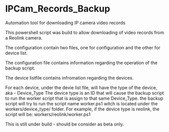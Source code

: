 # IPCam_Records_Backup
Automation tool for downloading IP camera video records 

This powershell script was build to allow downloading of video records from a Reolink camera.

The configuration contain two files, one for configuration and the other for device list. 

The configuration file contains information regarding the operation of the backup script. 

The device listfile contains infromation regarding the devices. 

For each device, under the devie list file, will have the type of the device, aka - Device_Type 
The device type is an ID that will cause the backup script to run the worker script that is assign to that same Device_Type. 
the backup script will try to run the script name worker.ps1 witch is located under the workers/device_type/ folder. 
For example, if the device type is reolink, the script will be:
workers/reolink/worker.ps1 




This is still under build - should be consider as beta only. 
